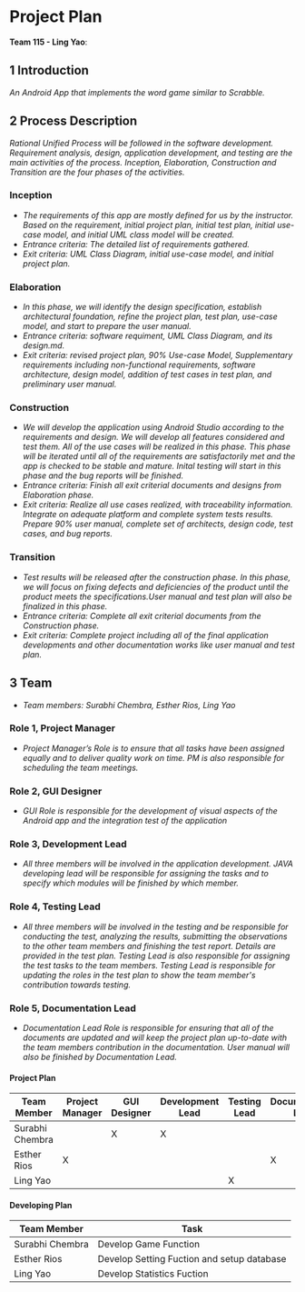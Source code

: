 # Project Plan


**Team 115 - Ling Yao**:

## 1 Introduction

*An Android App that implements the word game similar to Scrabble.*

## 2 Process Description
*Rational Unified Process will be followed in the software development. Requirement analysis, design, application development, and testing are the main activities of the process. Inception, Elaboration, Construction and Transition are the four phases of the activities.*

### Inception
- *The requirements of this app are mostly defined for us by the instructor. Based on the requirement, initial project plan, initial test plan, initial use-case model, and initial UML class model will be created.*
- *Entrance criteria: The detailed list of requirements gathered.*
- *Exit criteria: UML Class Diagram, initial use-case model, and initial project plan.*

### Elaboration
- *In this phase, we will identify the design specification, establish architectural foundation, refine the project plan, test plan, use-case model, and start to prepare the user manual.*
- *Entrance criteria: software requiment, UML Class Diagram, and its design.md.*
- *Exit criteria: revised project plan, 90% Use-case Model, Supplementary requirements including non-functional requirements, software architecture, design model, addition of test cases in test plan, and preliminary user manual.*

### Construction
- *We will develop the application using Android Studio according to the requirements and design. We will develop all features considered and test them. All of the use cases will be realized in this phase. This phase will be iterated until all of the requirements are satisfactorily met and the app is checked to be stable and mature. Inital testing will start in this phase and the bug reports will be finished.*
- *Entrance criteria: Finish all exit criterial documents and designs from Elaboration phase.*
- *Exit criteria: Realize all use cases realized, with traceability information. Integrate on adequate platform and complete system tests results. Prepare 90% user manual, complete set of architects, design code, test cases, and bug reports.*

### Transition
- *Test results will be released after the construction phase. In this phase, we will focus on fixing defects and deficiencies of the product until the product meets the specifications.User manual and test plan will also be finalized in this phase.*
- *Entrance criteria: Complete all exit criterial documents from the Construction phase.*
- *Exit criteria: Complete project including all of the final application developments and other documentation works like user manual and test plan.*


## 3 Team

- *Team members: Surabhi Chembra, Esther Rios, Ling Yao*

### Role 1, Project Manager
- *Project Manager’s Role is to ensure that all tasks have been assigned equally and to deliver quality work on time. PM is also responsible for scheduling the team meetings.*

### Role 2, GUI Designer
- *GUI Role is responsible for the development of visual aspects of the Android app and the integration test of the application*

### Role 3, Development Lead
- *All three members will be involved in the application development. JAVA developing lead will be responsible for assigning the tasks and to specify which modules will be finished by which member.*

### Role 4, Testing Lead
- *All three members will be involved in the testing and be responsible for conducting the test, analyzing the results, submitting the observations to the other team members and finishing the test report. Details are provided in the test plan. Testing Lead is also responsible for assigning the test tasks to the team members. Testing Lead is responsible for updating the roles in the test plan to show the team member's contribution towards testing.*

### Role 5, Documentation Lead
- *Documentation Lead Role is responsible for ensuring that all of the documents are updated and will keep the project plan up-to-date  with the team members contribution in the documentation. User manual will also be finished by Documentation Lead.*

#### Project Plan

Team Member | Project Manager | GUI Designer | Development Lead| Testing Lead| Documentation Lead
------------ | -------------|-------------|-------------|-------------|-------------
Surabhi Chembra | |X|X||
Esther Rios |X ||||X
Ling Yao | |||X|

#### Developing Plan

Team Member | Task 
------------ | -------------
Surabhi Chembra | Develop Game Function
Esther Rios |Develop Setting Fuction and setup database
Ling Yao | Develop Statistics Fuction



